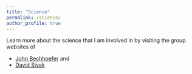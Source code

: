 ```yaml
---
title: "Science"
permalink: /science/
author_profile: true
---
```

Learn more about the science that I am involved in by visiting the group websites of

* [John Bechhoefer](http://www.sfu.ca/chaos/) and
* [David Sivak](https://www.sfu.ca/physics/sivakgroup.html)